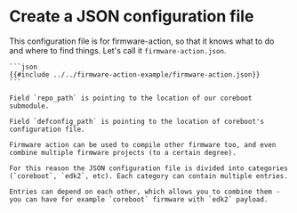 # Create a JSON configuration file

This configuration file is for firmware-action, so that it knows what to do and where to find things. Let's call it `firmware-action.json`.

~~~admonish example title="firmware-action.json"
```json
{{#include ../../firmware-action-example/firmware-action.json}}
```
~~~

```admonish info
Field `repo_path` is pointing to the location of our coreboot submodule.
```

```admonish info
Field `defconfig_path` is pointing to the location of coreboot's configuration file.
```

```admonish info
Firmware action can be used to compile other firmware too, and even combine multiple firmware projects (to a certain degree).

For this reason the JSON configuration file is divided into categories (`coreboot`, `edk2`, etc). Each category can contain multiple entries.

Entries can depend on each other, which allows you to combine them - you can have for example `coreboot` firmware with `edk2` payload.
```

